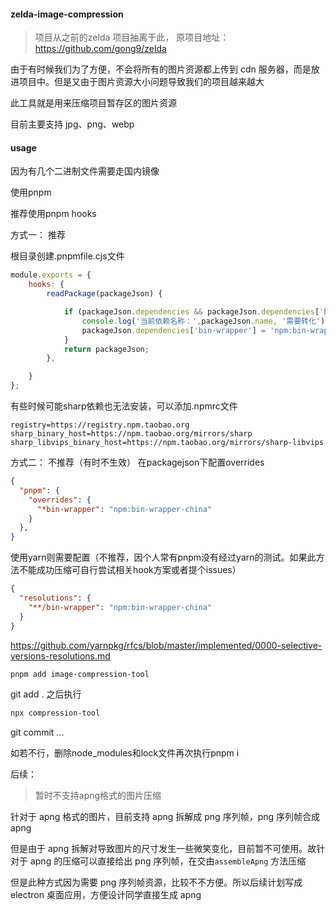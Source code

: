 
#### zelda-image-compression

> 项目从之前的zelda 项目抽离于此， 原项目地址：https://github.com/gong9/zelda

由于有时候我们为了方便，不会将所有的图片资源都上传到 cdn 服务器，而是放进项目中。但是又由于图片资源大小问题导致我们的项目越来越大

此工具就是用来压缩项目暂存区的图片资源

目前主要支持 jpg、png、webp

#### usage

因为有几个二进制文件需要走国内镜像

使用pnpm

推荐使用pnpm hooks

方式一： 推荐

根目录创建.pnpmfile.cjs文件

```cjs
module.exports = {
    hooks: {
        readPackage(packageJson) {

            if (packageJson.dependencies && packageJson.dependencies['bin-wrapper']) {
                console.log('当前依赖名称：',packageJson.name, '需要转化');
                packageJson.dependencies['bin-wrapper'] = 'npm:bin-wrapper-china';
            }
            return packageJson;
        },

    }
};
```

有些时候可能sharp依赖也无法安装，可以添加.npmrc文件

```
registry=https://registry.npm.taobao.org
sharp_binary_host=https://npm.taobao.org/mirrors/sharp
sharp_libvips_binary_host=https://npm.taobao.org/mirrors/sharp-libvips
```

方式二： 不推荐（有时不生效）
在packagejson下配置overrides

```json
{
  "pnpm": {
    "overrides": {
      "*bin-wrapper": "npm:bin-wrapper-china"
    }
  },
}
```

使用yarn则需要配置（不推荐，因个人常有pnpm没有经过yarn的测试。如果此方法不能成功压缩可自行尝试相关hook方案或者提个issues）
```json
{
  "resolutions": {
    "**/bin-wrapper": "npm:bin-wrapper-china"
  }
}
```
https://github.com/yarnpkg/rfcs/blob/master/implemented/0000-selective-versions-resolutions.md

```bash
pnpm add image-compression-tool 
```

git add . 之后执行

```bash
npx compression-tool
```

git commit ...

如若不行，删除node_modules和lock文件再次执行pnpm i

后续：

> 暂时不支持apng格式的图片压缩

针对于 apng 格式的图片，目前支持 apng 拆解成 png 序列帧，png 序列帧合成 apng

但是由于 apng 拆解对导致图片的尺寸发生一些微笑变化，目前暂不可使用。故针对于 apng 的压缩可以直接给出 png 序列帧，在交由`assembleApng` 方法压缩

但是此种方式因为需要 png 序列帧资源，比较不不方便。所以后续计划写成 electron 桌面应用，方便设计同学直接生成 apng

